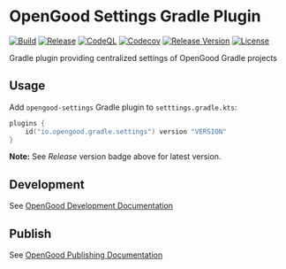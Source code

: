 # OpenGood Settings Gradle Plugin

[![Build](https://github.com/opengood-aio/settings-gradle-plugin/workflows/build/badge.svg)](https://github.com/opengood-aio/settings-gradle-plugin/actions?query=workflow%3Abuild)
[![Release](https://github.com/opengood-aio/settings-gradle-plugin/workflows/release/badge.svg)](https://github.com/opengood-aio/settings-gradle-plugin/actions?query=workflow%3Arelease)
[![CodeQL](https://github.com/opengood-aio/settings-gradle-plugin/actions/workflows/codeql.yml/badge.svg)](https://github.com/opengood-aio/settings-gradle-plugin/actions/workflows/codeql.yml)
[![Codecov](https://codecov.io/gh/opengood-aio/settings-gradle-plugin/branch/main/graph/badge.svg?token=AEEYTGK87F)](https://codecov.io/gh/opengood-aio/settings-gradle-plugin)
[![Release Version](https://img.shields.io/github/release/opengood-aio/settings-gradle-plugin.svg)](https://github.com/opengood-aio/settings-gradle-plugin/releases/latest)
[![License](https://img.shields.io/badge/license-MIT-blue.svg)](https://raw.githubusercontent.com/opengood-aio/settings-gradle-plugin/master/LICENSE)

Gradle plugin providing centralized settings of OpenGood Gradle projects

## Usage

Add `opengood-settings` Gradle plugin to `setttings.gradle.kts`:

```kotlin
plugins {
    id("io.opengood.gradle.settings") version "VERSION"
}
```

**Note:** See *Release* version badge above for latest version.

## Development

See [OpenGood Development Documentation](https://github.com/opengood-aio/config-gradle-plugin#development)

## Publish

See
[OpenGood Publishing Documentation](https://github.com/opengood-aio/config-gradle-plugin#publish)
